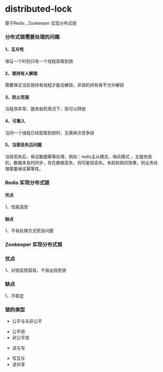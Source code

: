 # distributed-lock
基于Redis , Zookeeper  实现分布式锁 
### 分布式锁需要处理的问题
#### 1、互斥性
保证一个时刻只有一个线程获取到锁
#### 2、锁持有人解锁
需要保证当前锁持有线程才能去解锁，非锁的持有者不允许解锁
#### 3、防止死锁
当程序异常、服务宕机情况下，锁可以释放
#### 4、可重入
当同一个线程已经获取到锁时，无需再次竞争锁
#### 5、当锁丢失后问题
当锁丢失后，保证数据幂等处理，例如：redis主从模式、哨兵模式 ，主服务宕机，数据未及时同步，存在数据丢失，则可能锁丢失。未起到锁的效果，则业务处理需要保证幂等性。
### Redis 实现分布式锁
#### 优点
1、性能高效
#### 缺点
1、不易处理方式死锁问题
### Zookeeper 实现分布式锁
### 优点
1、对锁监控容易，不易出现死锁
### 缺点
1、不稳定
### 锁的类型
- 公平与与非公平
+ 公平锁
+ 非公平锁
- 读与写
+ 写互斥
+ 读共享







